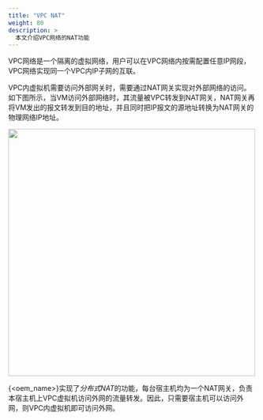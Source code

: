```yaml
---
title: "VPC NAT"
weight: 80
description: >
  本文介绍VPC网络的NAT功能
---
```


VPC网络是一个隔离的虚拟网络，用户可以在VPC网络内按需配置任意IP网段，VPC网络实现同一个VPC内IP子网的互联。

VPC内虚拟机需要访问外部网关时，需要通过NAT网关实现对外部网络的访问。如下图所示，当VM访问外部网络时，其流量被VPC转发到NAT网关，NAT网关再将VM发出的报文转发到目的地址，并且同时把IP报文的源地址转换为NAT网关的物理网络IP地址。

<img src="../vpcnat.png" width="500">

{<oem_name>}实现了*分布式NAT*的功能，每台宿主机均为一个NAT网关，负责本宿主机上VPC虚拟机访问外网的流量转发。因此，只需要宿主机可以访问外网，则VPC内虚拟机即可访问外网。

